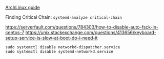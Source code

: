 [ArchLinux guide](https://wiki.archlinux.org/title/Improving_performance/Boot_process)

Finding Critical Chain: `systemd-analyze critical-chain`

https://serverfault.com/questions/784303/how-to-disable-auto-fsck-in-centos-7
https://unix.stackexchange.com/questions/413656/keyboard-setup-service-is-slow-at-boot-do-i-need-it

```
sudo systemctl disable networkd-dispatcher.service
sudo systemctl disable systemd-networkd.service
```
